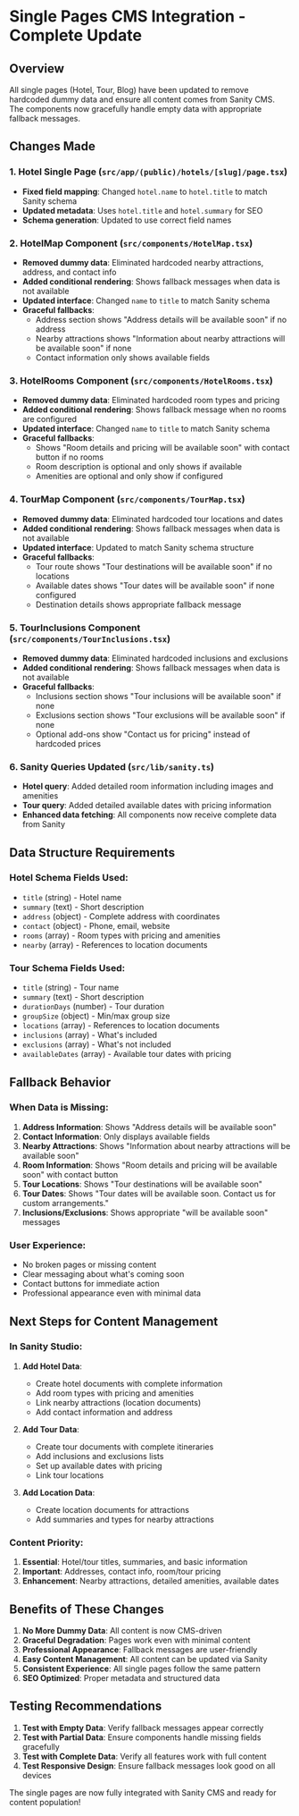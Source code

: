 # Single Pages CMS Integration - Complete Update

## Overview
All single pages (Hotel, Tour, Blog) have been updated to remove hardcoded dummy data and ensure all content comes from Sanity CMS. The components now gracefully handle empty data with appropriate fallback messages.

## Changes Made

### 1. Hotel Single Page (`src/app/(public)/hotels/[slug]/page.tsx`)
- **Fixed field mapping**: Changed `hotel.name` to `hotel.title` to match Sanity schema
- **Updated metadata**: Uses `hotel.title` and `hotel.summary` for SEO
- **Schema generation**: Updated to use correct field names

### 2. HotelMap Component (`src/components/HotelMap.tsx`)
- **Removed dummy data**: Eliminated hardcoded nearby attractions, address, and contact info
- **Added conditional rendering**: Shows fallback messages when data is not available
- **Updated interface**: Changed `name` to `title` to match Sanity schema
- **Graceful fallbacks**:
  - Address section shows "Address details will be available soon" if no address
  - Nearby attractions shows "Information about nearby attractions will be available soon" if none
  - Contact information only shows available fields

### 3. HotelRooms Component (`src/components/HotelRooms.tsx`)
- **Removed dummy data**: Eliminated hardcoded room types and pricing
- **Added conditional rendering**: Shows fallback message when no rooms are configured
- **Updated interface**: Changed `name` to `title` to match Sanity schema
- **Graceful fallbacks**:
  - Shows "Room details and pricing will be available soon" with contact button if no rooms
  - Room description is optional and only shows if available
  - Amenities are optional and only show if configured

### 4. TourMap Component (`src/components/TourMap.tsx`)
- **Removed dummy data**: Eliminated hardcoded tour locations and dates
- **Added conditional rendering**: Shows fallback messages when data is not available
- **Updated interface**: Updated to match Sanity schema structure
- **Graceful fallbacks**:
  - Tour route shows "Tour destinations will be available soon" if no locations
  - Available dates shows "Tour dates will be available soon" if none configured
  - Destination details shows appropriate fallback message

### 5. TourInclusions Component (`src/components/TourInclusions.tsx`)
- **Removed dummy data**: Eliminated hardcoded inclusions and exclusions
- **Added conditional rendering**: Shows fallback messages when data is not available
- **Graceful fallbacks**:
  - Inclusions section shows "Tour inclusions will be available soon" if none
  - Exclusions section shows "Tour exclusions will be available soon" if none
  - Optional add-ons show "Contact us for pricing" instead of hardcoded prices

### 6. Sanity Queries Updated (`src/lib/sanity.ts`)
- **Hotel query**: Added detailed room information including images and amenities
- **Tour query**: Added detailed available dates with pricing information
- **Enhanced data fetching**: All components now receive complete data from Sanity

## Data Structure Requirements

### Hotel Schema Fields Used:
- `title` (string) - Hotel name
- `summary` (text) - Short description
- `address` (object) - Complete address with coordinates
- `contact` (object) - Phone, email, website
- `rooms` (array) - Room types with pricing and amenities
- `nearby` (array) - References to location documents

### Tour Schema Fields Used:
- `title` (string) - Tour name
- `summary` (text) - Short description
- `durationDays` (number) - Tour duration
- `groupSize` (object) - Min/max group size
- `locations` (array) - References to location documents
- `inclusions` (array) - What's included
- `exclusions` (array) - What's not included
- `availableDates` (array) - Available tour dates with pricing

## Fallback Behavior

### When Data is Missing:
1. **Address Information**: Shows "Address details will be available soon"
2. **Contact Information**: Only displays available fields
3. **Nearby Attractions**: Shows "Information about nearby attractions will be available soon"
4. **Room Information**: Shows "Room details and pricing will be available soon" with contact button
5. **Tour Locations**: Shows "Tour destinations will be available soon"
6. **Tour Dates**: Shows "Tour dates will be available soon. Contact us for custom arrangements."
7. **Inclusions/Exclusions**: Shows appropriate "will be available soon" messages

### User Experience:
- No broken pages or missing content
- Clear messaging about what's coming soon
- Contact buttons for immediate action
- Professional appearance even with minimal data

## Next Steps for Content Management

### In Sanity Studio:
1. **Add Hotel Data**:
   - Create hotel documents with complete information
   - Add room types with pricing and amenities
   - Link nearby attractions (location documents)
   - Add contact information and address

2. **Add Tour Data**:
   - Create tour documents with complete itineraries
   - Add inclusions and exclusions lists
   - Set up available dates with pricing
   - Link tour locations

3. **Add Location Data**:
   - Create location documents for attractions
   - Add summaries and types for nearby attractions

### Content Priority:
1. **Essential**: Hotel/tour titles, summaries, and basic information
2. **Important**: Addresses, contact info, room/tour pricing
3. **Enhancement**: Nearby attractions, detailed amenities, available dates

## Benefits of These Changes

1. **No More Dummy Data**: All content is now CMS-driven
2. **Graceful Degradation**: Pages work even with minimal content
3. **Professional Appearance**: Fallback messages are user-friendly
4. **Easy Content Management**: All content can be updated via Sanity
5. **Consistent Experience**: All single pages follow the same pattern
6. **SEO Optimized**: Proper metadata and structured data

## Testing Recommendations

1. **Test with Empty Data**: Verify fallback messages appear correctly
2. **Test with Partial Data**: Ensure components handle missing fields gracefully
3. **Test with Complete Data**: Verify all features work with full content
4. **Test Responsive Design**: Ensure fallback messages look good on all devices

The single pages are now fully integrated with Sanity CMS and ready for content population!

